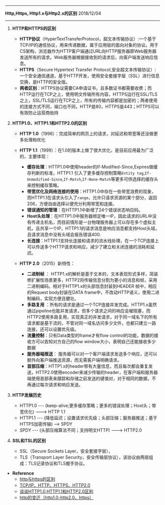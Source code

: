 ************************************************
**Http,Https, Http1.x与Http2.x的区别**   2018/12/04
************************************************
 1. **HTTP和HTTPS的区别**     
    - **HTTP协议**（HyperTextTransferProtocol，超文本传输协议）:一个基于TCP/IP的通信协议，用来传递数据，属于应用层的面向对象的协议。用于CS架构，浏览器作为HTTP客户端通过URL向HTTP服务器即Web服务器发送所有的请求。Web服务器根据接收到的请求后，向客户端发送响应信息。    
    - **HTTPS**（Secure Hypertext Transfer Protocol,安全超文本传输协议）: 一个安全通信通道，基于HTTP开发，使用安全套接字层（SSL）进行信息交换，是HTTP的安全版。
    - **两者区别**：HTTPS协议需要CA申请证书，且多数证书都需要收费；而HTTP运行在TCP之上，使用明文传输所有内容，HTTPS运行在SSL/TLS之上，SSL/TLS运行在TCP之上，所有的传输内容都是加密的；两者使用的连接方式不同，端口也不同，HTTP是80，HTTPS是443；HTTPS可以有效防止运营商劫持
   
2. **HTTP1.0、HTTP1.1和HTTP2.0的区别**
    - **HTTP 1.0**（1996）：完成简单的网页上的请求，对延迟和带宽等还没做更多处理和优化
    - **HTTP 1.1**（1999）：在1.0的版本上做了很大优化，是目前应用最为广泛的，主要体现：
      - **缓存处理**：HTTP1.0中使用header的If-Modified-Since,Expires做缓存判断的标准，HTTP1.1 引入了更多缓存控制策略`Entity tag`,`If-Unmodified-Since`,`If-Match`,`If-None-Match`等更多可供选择的缓存头来控制缓存策略。
      - **带宽优化及网络连接的使用**：HTTP1.0中存在一些带宽浪费的现象，而HTTP1.1在请求头引入了`range`，允许只请求资源的某个部分，返回206，方便自由选择以便充分利用带宽和连接。
      - **错误通知的管理**：在HTTP1.1中新增了24个错误状态响应码。
      - **Host头处理**：在HTTP1.0中服务器绑定唯一IP，因此请求的URL中没有传递主机名，而目前情形是一台物理服务器上可以存在多个虚拟主机，且共享一个IP，HTTP1.1的请求消息是响应消息都支持Host头域，且请求消息中没有头域会报告错误400.
      - **长连接**：HTTP1.1支持长连接和请求的流水线处理，在一个TCP连接上可以传送多个HTTP请求和响应，减少了建立和关闭连接的消耗和延迟。
      
      
    - **HTTP 2.0**（2015）新特性：
      - **二进制帧** ： HTTP1.x的解析是基于文本的，文本表现形式多样，简装修扩展性场景更多，HTTP2将传输信息分割为更小的消息和帧，采用二进制编码。相对于HTTP1.x的头部信息封装到HEADER 帧中，相应的Request body封装在DATA frame中，不改动HTTP语义，使用二进制编码，实现方便且健壮。
      - **多路复用** ：所有的请求是通过一个TCP连接并发完成。HTTP1.x虽然通过pipeline也能并发请求，但多个请求之间的响应会被阻塞，而HTTP2使用多路复用，实现真正的并发请求，对于同一域名下的所有请求都是基于流的，不管对同一域名访问多少文件，也都只建立一路连接，还可以设置优先级。
      - **流量控制**：只有Data类型的frame才有flow control的功能，数据的接收方可以告知对方自己的flow window大小，表明自己还能接收多少数据
      - **服务器端推送**： 服务器可以对一个客户端请求发送多个响应，还可以额外向客户端推送资源，而无需客户端明确请求。
      - **首部压缩**：HTTP1.x的header带有大量信息，而且每次都会重复发送，HTTP2.0使用encoder来减少传输的header，在客户端和服务器端使用首部表来跟踪和存储之前发送的键值对，对于相同的数据，不再通过每次请求和响应发送。
      
 
 3. **HTTP发展历史** 
      - HTTP1.0 --- (keep-alive;更多缓存策略；更多的错误处理；Host头；带宽优化) ---> HTTP 1.1 
      - HTTP1.1 --- (降低延迟；设置请求优先级；头部压缩；服务器推送；基于HTTPS加密传输) --> SPDY 
      - SPDY  --- (头部压缩算法不同；支持明文HTTP) ---> HTTP2.0
 
4. **SSL和TSL的区别**
      - SSL（Secure Sockets Layer，安全套接字层），
      - TLS（Transport Layer Security，安全传输层协议），该协议由两层组成：TLS记录协议和TLS握手协议。
          
- **Reference**   
  - [http与https的区别](http://www.cnblogs.com/wxlzhizu/archive/2009/12/09/1620005.html)
  - [TCP/IP、HTTP、HTTPS、HTTP2.0](https://www.cnblogs.com/w1570631036/p/8119747.html)
  - [谈谈HTTP1.0,HTTP1.1和HTTP2.0区别](https://segmentfault.com/a/1190000016496448)
  - [http的变迁（http1.0-http2.0，https）](https://www.jianshu.com/p/e38f69a0b91b) 



